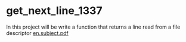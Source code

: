 # get_next_line_1337
In this project will be write a function that returns a line read from a file descriptor
[en.subject.pdf](https://github.com/ri-simohamed/get_next_line_1337/files/10104624/en.subject.pdf)
